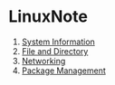 # LinuxNote
1. [System Information ](01-system-information.md)
2. [File and Directory ](02-file-and-directory.md)
3. [Networking](03-networking.md)
4. [Package Management](04-package-management.md)
